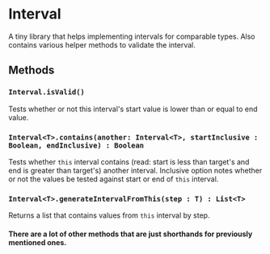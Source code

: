 # Interval

A tiny library that helps implementing intervals for comparable types. Also contains various
helper methods to validate the interval.

## Methods
### `Interval.isValid()`

Tests whether or not this interval's start value is lower than or equal to end value.

### `Interval<T>.contains(another: Interval<T>, startInclusive : Boolean, endInclusive) : Boolean`
Tests whether `this` interval contains (read: start is less than
target's and end is greater than target's) another interval. Inclusive option notes whether 
or not the values be tested against start or end of `this` interval.

### `Interval<T>.generateIntervalFromThis(step : T) : List<T>`
Returns a list that contains values from `this` interval by step.


#### There are a lot of other methods that are just shorthands for previously mentioned ones.  
